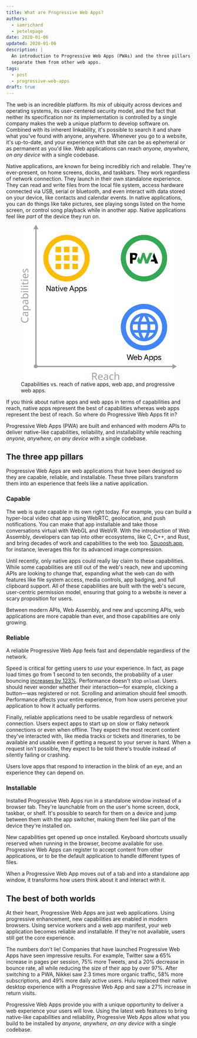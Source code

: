 ```yaml
---
title: What are Progressive Web Apps?
authors:
  - samrichard
  - petelepage
date: 2020-01-06
updated: 2020-01-06
description: |
  An introduction to Progressive Web Apps (PWAs) and the three pillars that
  separate them from other web apps.
tags:
  - post
  - progressive-web-apps
draft: true
---
```


The web is an incredible platform. Its mix of ubiquity across devices and
operating systems, its user-centered security model, and the fact that neither
its specification nor its implementation is controlled by a single company makes
the web a unique platform to develop software on. Combined with its inherent
linkability, it's possible to search it and share what you've found with
anyone, anywhere. Whenever you go to a website, it's up-to-date, and your
experience with that site can be as ephemeral or as permanent as you'd like. Web
applications can reach _anyone, anywhere, on any device_ with a single codebase.

Native applications, are known for being incredibly rich and reliable. They're
ever-present, on home screens, docks, and taskbars. They work regardless of
network connection. They launch in their own standalone experience. They can
read and write files from the local file system, access hardware connected via
USB, serial or bluetooth, and even interact with data stored on your device,
like contacts and calendar events. In native applications, you can do things
like take pictures, see playing songs listed on the home screen, or control song
playback while in another app. Native applications feel like _part_ of the
device they run on.

<figure class="w-figure w-figure--center">
  <img src="./capabilities-reach.svg" style="max-width: 100%;"
    alt="A graph illustrating the relative capabilites and reach of native apps, with high capabilities, web apps, with high reach, and progressive web apps, which have both high capabilities and high reach."/>
  <figcaption class="w-figcaption w-figcaption--fullbleed">
    Capabilities vs. reach of native apps, web app, and progressive web apps.
  </figcaption>
</figure>

If you think about native apps and web apps in terms of capabilities and reach,
native apps represent the best of capabilities whereas web apps represent the
best of reach. So where do Progressive Web Apps fit in?

Progressive Web Apps (PWA) are built and enhanced with modern APIs to deliver
native-like capabilities, reliability, and installability while reaching
_anyone, anywhere, on any device_ with a single codebase.

## The three app pillars

Progressive Web Apps are web applications that have been designed so they are
capable, reliable, and installable. These three pillars transform them into an
experience that feels like a native application.

### Capable

The web is quite capable in its own right today. For example, you can build a hyper-local
video chat app using WebRTC, geolocation, and push notifications. You can make
that app installable and take those conversations virtual with WebGL and WebVR.
With the introduction of Web Assembly, developers can tap into other ecosystems,
like C, C++, and Rust, and bring decades of work and capabilities to the web
too. [Squoosh.app](https://squoosh.app/), for instance, leverages this for its
advanced image compression.

Until recently, only native apps could really lay claim to these capabilities.
While some capabilities are still out of the web's reach, new and upcoming APIs
are looking to change that, expanding what the web can do with features like
file system access, media controls, app badging, and full clipboard support. All
of these capabilities are built with the web's secure, user-centric permission
model, ensuring that going to a website is never a scary proposition for users.

Between modern APIs, Web Assembly, and new and upcoming APIs, web applications
are more capable than ever, and those capabilities are only growing.

### Reliable

A reliable Progressive Web App feels fast and dependable regardless of the
network.

Speed is critical for getting users to _use_ your experience. In fact, as page
load times go from 1 second to ten seconds, the probability of a user bouncing
[increases by 123%](https://www.thinkwithgoogle.com/marketing-resources/data-measurement/mobile-page-speed-new-industry-benchmarks/).
Performance doesn't stop `onload`. Users should never wonder whether their
interaction—for example, clicking a button—was registered or not. Scrolling and
animation should feel smooth. Performance affects your entire experience, from
how users perceive your application to how it actually performs.

Finally, reliable applications need to be usable regardless of network
connection. Users expect apps to start up on slow or flaky network connections
or even when offline. They expect the most recent content they've interacted
with, like media tracks or tickets and itineraries, to be available and usable
even if getting a request to your server is hard. When a request isn't possible,
they expect to be told there's trouble instead of silently failing or crashing.

Users love apps that respond to interaction in the blink of an eye, and an
experience they can depend on.

### Installable

Installed Progressive Web Apps run in a standalone window instead of a browser
tab. They're launchable from on the user's home screen, dock, taskbar, or shelf.
It's possible to search for them on a device and jump between them with the app
switcher, making them feel like part of the device they're installed on.

New capabilities get opened up once installed. Keyboard shortcuts usually
reserved when running in the browser, become available for use. Progressive Web
Apps can register to accept content from other applications, or to be the
default application to handle different types of files.

When a Progressive Web App moves out of a tab and into a standalone app window,
it transforms how users think about it and interact with it.

## The best of both worlds

At their heart, Progressive Web Apps are just web applications. Using
progressive enhancement, new capabilities are enabled in modern browsers. Using
service workers and a web app manifest, your web application becomes reliable
and installable. If they're not available, users still get the core experience.

The numbers don't lie! Companies that have launched Progressive Web Apps have
seen impressive results. For example, Twitter saw a 65% increase in pages per
session, 75% more Tweets, and a 20% decrease in bounce rate, all while reducing
the size of their app by over 97%. After switching to a PWA, Nikkei saw 2.3
times more organic traffic, 58% more subscriptions, and 49% more daily active
users. Hulu replaced their native desktop experience with a Progressive Web App
and saw a 27% increase in return visits.

Progressive Web Apps provide you with a unique opportunity to deliver a web
experience your users will love. Using the latest web features to bring
native-like capabilities and reliability, Progressive Web Apps allow what you
build to be installed by _anyone, anywhere, on any device_ with a single
codebase.
